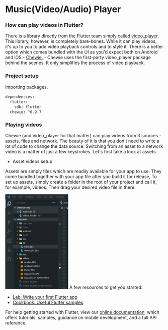 # Music(Video/Audio) Player

### How can play videos in Flutter? 

There is a library directly from the Flutter team simply called [video_player](https://pub.dev/packages/video_player). This library, however, is completely bare-bones. While it can play videos, it's up to you to add video playback controls and to style it. There is a better option which comes bundled with the UI as you'd expect both on Android and iOS - [Chewie.](https://pub.dev/packages/chewie) - Chewie uses the first-party video_player package behind the scenes. It only simplifies the process of video playback.

### Project setup

Importing packages,
```
dependencies:
  flutter:
    sdk: flutter
  chewie: ^0.9.7
```

### Playing videos
Chewie (and video_player for that matter) can play videos from 3 sources - assets, files and network. The beauty of it is that you don't need to write a lot of code to change the data source. Switching from an asset to a network video is a matter of just a few keystrokes. Let's first take a look at assets.

- Asset videos setup

Assets are simply files which are readily available for your app to use. They come bundled together with your app file after you build it for release, To set up assets, simply create a folder in the root of your project and call it, for example, videos. Then drag your desired video file in there.

<p float = "center"> 
  <img src="/ss/vss.png" height="300" width="200"  />
</p?

A few resources to get you started:

- [Lab: Write your first Flutter app](https://flutter.dev/docs/get-started/codelab)
- [Cookbook: Useful Flutter samples](https://flutter.dev/docs/cookbook)

For help getting started with Flutter, view our
[online documentation](https://flutter.dev/docs), which offers tutorials,
samples, guidance on mobile development, and a full API reference.
